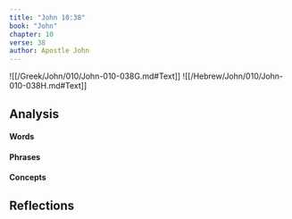 ```yaml
---
title: "John 10:38"
book: "John"
chapter: 10
verse: 38
author: Apostle John
---
```

![[/Greek/John/010/John-010-038G.md#Text]]
![[/Hebrew/John/010/John-010-038H.md#Text]]

## Analysis

#### Words

#### Phrases

#### Concepts

## Reflections
